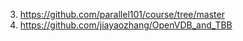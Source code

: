   3. https://github.com/parallel101/course/tree/master
  4. https://github.com/jiayaozhang/OpenVDB_and_TBB